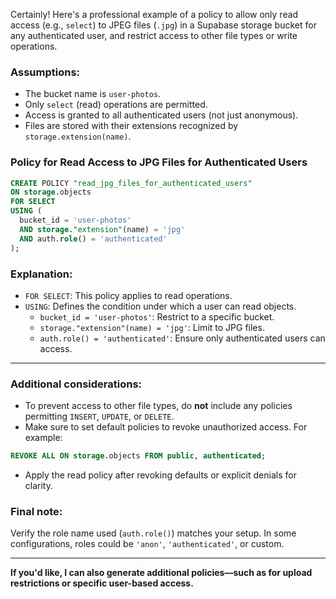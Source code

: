 Certainly! Here's a professional example of a policy to allow only read access (e.g., `select`) to JPEG files (`.jpg`) in a Supabase storage bucket for any authenticated user, and restrict access to other file types or write operations.

### Assumptions:
- The bucket name is `user-photos`.
- Only `select` (read) operations are permitted.
- Access is granted to all authenticated users (not just anonymous).
- Files are stored with their extensions recognized by `storage.extension(name)`.

### Policy for Read Access to JPG Files for Authenticated Users

```sql
CREATE POLICY "read_jpg_files_for_authenticated_users"
ON storage.objects
FOR SELECT
USING (
  bucket_id = 'user-photos'
  AND storage."extension"(name) = 'jpg'
  AND auth.role() = 'authenticated'
);
```

### Explanation:
- `FOR SELECT`: This policy applies to read operations.
- `USING`: Defines the condition under which a user can read objects.
  - `bucket_id = 'user-photos'`: Restrict to a specific bucket.
  - `storage."extension"(name) = 'jpg'`: Limit to JPG files.
  - `auth.role() = 'authenticated'`: Ensure only authenticated users can access.

---

### Additional considerations:
- To prevent access to other file types, do **not** include any policies permitting `INSERT`, `UPDATE`, or `DELETE`.
- Make sure to set default policies to revoke unauthorized access. For example:

```sql
REVOKE ALL ON storage.objects FROM public, authenticated;
```

- Apply the read policy after revoking defaults or explicit denials for clarity.

### Final note:
Verify the role name used (`auth.role()`) matches your setup. In some configurations, roles could be `'anon'`, `'authenticated'`, or custom.

---

**If you'd like, I can also generate additional policies—such as for upload restrictions or specific user-based access.**
